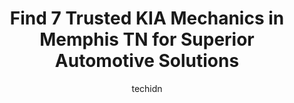 ---
layout: ampstory
image: https://images.unsplash.com/photo-1617814065893-00757125efab?ixlib=rb-4.0.3&ixid=MnwxMjA3fDB8MHxwaG90by1wYWdlfHx8fGVufDB8fHx8&auto=format&fit=crop&w=640&h=853&q=80
author: techidn
featured: false
description: Entrust your vehicle to the 7 best KIA Mechanic in Memphis TN, USA and experience the difference they can make. With their extensive knowledge, state-of-the-art facilities, and commitment to
title: Find 7 Trusted KIA Mechanics in Memphis TN for Superior Automotive Solutions
cover:
   title: Find 7 Trusted KIA Mechanics in Memphis TN for Superior Automotive Solutions
   subtitle: Rickpate
   background: https://images.unsplash.com/photo-1617814065893-00757125efab?ixlib=rb-4.0.3&ixid=MnwxMjA3fDB8MHxwaG90by1wYWdlfHx8fGVufDB8fHx8&auto=format&fit=crop&w=640&h=853&q=80

pages: 
 - layout: thirds
   top: <h1>#1 Jim Keras Automotive</h1>
   bottom: "<p>As always,  great experience at Jim Keras Subaru, service department beats all..took care of my issue..and I didnt even have an appointment.   If you buy a Subaru, buy fr</p>"
   background: https://www.knot35.com/toplist/wp-content/uploads/2023/06/best-kia-mechanic-1-in-memphis-tn-1685833157.jpeg
   backgroundblur: true
 - layout: thirds
   top: <h1>#2 Auto Universe</h1>
   bottom: "<p>7300 Winchester Rd, Memphis, TN 38125, United States</p>"
   background: https://www.knot35.com/toplist/wp-content/uploads/2023/06/best-kia-mechanic-2-in-memphis-tn-1685833158.jpeg
   cta:
      link: https://www.knot35.com/toplist/find-7-trusted-kia-mechanics-in-memphis-tn-for-superior-automotive-solutions/
      text: Find 7 Trusted KIA Mechanics in Memphis TN for Superior Automotive Solutions
 - layout: thirds
   top: <h1>#3 Gossett Kia South</h1>
   bottom: "<p>2680 Mt Moriah Rd, Memphis, TN 38115, United States</p>"
   background: https://www.knot35.com/toplist/wp-content/uploads/2023/06/best-kia-mechanic-3-in-memphis-tn-1685833158.jpeg
   cta:
      link: https://www.knot35.com/toplist/find-7-trusted-kia-mechanics-in-memphis-tn-for-superior-automotive-solutions/
      text: Find 7 Trusted KIA Mechanics in Memphis TN for Superior Automotive Solutions
 - layout: thirds
   top: <h1>#4 Hyundai at Gossett South</h1>
   bottom: "<p>2660 Mt Moriah Rd, Memphis, TN 38115, United States</p>"
   background: https://images.unsplash.com/photo-1574169208507-84376144848b?ixlib=rb-4.0.3&ixid=MnwxMjA3fDB8MHxwaG90by1wYWdlfHx8fGVufDB8fHx8&auto=format&fit=crop&w=640&h=853&q=80
   cta:
      link: https://www.knot35.com/toplist/find-7-trusted-kia-mechanics-in-memphis-tn-for-superior-automotive-solutions/
      text: Find 7 Trusted KIA Mechanics in Memphis TN for Superior Automotive Solutions
 - layout: thirds
   top: <h1>#5 A-1 Auto & Truck Center Used Car Dealership</h1>
   bottom: "<p>3902 Lamar Ave, Memphis, TN 38118, United States</p>"
   background: https://images.unsplash.com/photo-1488554378835-f7acf46e6c98?ixlib=rb-4.0.3&ixid=MnwxMjA3fDB8MHxwaG90by1wYWdlfHx8fGVufDB8fHx8&auto=format&fit=crop&w=640&h=853&q=80
   cta:
      link: https://www.knot35.com/toplist/find-7-trusted-kia-mechanics-in-memphis-tn-for-superior-automotive-solutions/
      text: Find 7 Trusted KIA Mechanics in Memphis TN for Superior Automotive Solutions
 - layout: thirds
   top: <h1>#6 Harris Quon Auto Services</h1>
   bottom: "<p>5290 Elmore Rd, Memphis, TN 38134, United States</p>"
   background: https://plus.unsplash.com/premium_photo-1664640458616-3c74f8cb4589?ixlib=rb-4.0.3&ixid=MnwxMjA3fDB8MHxwaG90by1wYWdlfHx8fGVufDB8fHx8&auto=format&fit=crop&w=640&h=853&q=80
   cta:
      link: https://www.knot35.com/toplist/find-7-trusted-kia-mechanics-in-memphis-tn-for-superior-automotive-solutions/
      text: Find 7 Trusted KIA Mechanics in Memphis TN for Superior Automotive Solutions
 - layout: thirds
   top: <h1>#7 Euro Imports of Memphis Ltd Inc</h1>
   bottom: "<p>2699 Broad Ave, Memphis, TN 38112, United States</p>"
   background: https://images.unsplash.com/photo-1547366785-564103df7e13?ixlib=rb-4.0.3&ixid=MnwxMjA3fDB8MHxwaG90by1wYWdlfHx8fGVufDB8fHx8&auto=format&fit=crop&w=640&h=853&q=80
   cta:
      link: https://www.knot35.com/toplist/find-7-trusted-kia-mechanics-in-memphis-tn-for-superior-automotive-solutions/
      text: Find 7 Trusted KIA Mechanics in Memphis TN for Superior Automotive Solutions
 - layout: thirds
   middle: Continue reading...
   background: https://images.unsplash.com/photo-1489694553447-4c9339da310d?ixlib=rb-4.0.3&ixid=MnwxMjA3fDB8MHxwaG90by1wYWdlfHx8fGVufDB8fHx8&auto=format&fit=crop&w=640&h=853&q=80
   cta:
      link: https://www.knot35.com/toplist/find-7-trusted-kia-mechanics-in-memphis-tn-for-superior-automotive-solutions/
      text: Find 7 Trusted KIA Mechanics in Memphis TN for Superior Automotive Solutions
      
---